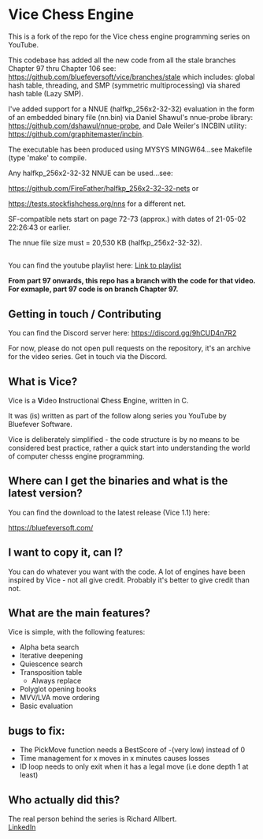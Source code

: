 # Vice Chess Engine
This is a fork of the repo for the Vice chess engine programming series on YouTube.

This codebase has added all the new code from all the stale branches Chapter 97 thru Chapter 106
see: https://github.com/bluefeversoft/vice/branches/stale
which includes: global hash table, threading, and SMP (symmetric multiprocessing) via shared hash table (Lazy SMP).

I've added support for a NNUE (halfkp_256x2-32-32) evaluation in the form of an embedded binary file (nn.bin)
via Daniel Shawul's nnue-probe library: https://github.com/dshawul/nnue-probe,
and Dale Weiler's INCBIN utility: https://github.com/graphitemaster/incbin.

The executable has been produced using MYSYS MINGW64...see Makefile (type 'make' to compile.

Any halfkp_256x2-32-32 NNUE can be used...see:

https://github.com/FireFather/halfkp_256x2-32-32-nets or

https://tests.stockfishchess.org/nns for a different net.

SF-compatible nets start on page 72-73 (approx.) with dates of 21-05-02 22:26:43 or earlier.

The nnue file size must = 20,530 KB (halfkp_256x2-32-32).

## 
You can find the youtube playlist here: [Link to playlist](https://www.youtube.com/playlist?list=PLZ1QII7yudbc-Ky058TEaOstZHVbT-2hg)

**From part 97 onwards, this repo has a branch with the code for that video. For exmaple, part 97 code is on branch Chapter 97.**

## Getting in touch / Contributing

You can find the Discord server here: https://discord.gg/9hCUD4n7R2

For now, please do not open pull requests on the repository, it's an archive for the video series. Get in touch via the Discord.

## What is Vice?

Vice is a **V**ideo **I**nstructional **C**hess **E**ngine, written in C.

It was (is) written as part of the follow along series you YouTube by Bluefever Software.

Vice is deliberately simplified - the code structure is by no means to be considered best practice, rather a quick start into understanding the world of computer chesss engine programming.

## Where can I get the binaries and what is the latest version?

You can find the download to the latest release (Vice 1.1) here:

https://bluefeversoft.com/

## I want to copy it, can I?

You can do whatever you want with the code. A lot of engines have been inspired by Vice - not all give credit. Probably it's better to give credit than not.

## What are the main features?

Vice is simple, with the following features:

- Alpha beta search
- Iterative deepening
- Quiescence search
- Transposition table
  - Always replace
- Polyglot opening books
- MVV/LVA move ordering
- Basic evaluation

## bugs to fix:
- The PickMove function needs a BestScore of -(very low) instead of 0
- Time management for x moves in x minutes causes losses
- ID loop needs to only exit when it has a legal move (i.e done depth 1 at least)

## Who actually did this?

The real person behind the series is Richard Allbert.  
[LinkedIn](www.linkedin.com/in/richard-allbert)

